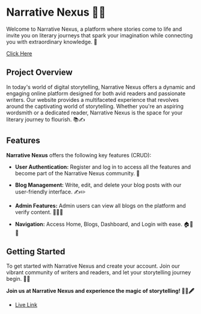 # Narrative Nexus 📖🌐

Welcome to Narrative Nexus, a platform where stories come to life and invite you on literary journeys that spark your imagination while connecting you with extraordinary knowledge. 🌟

[Click Here](https://narrativenexus11.000webhostapp.com/)

## Project Overview

In today's world of digital storytelling, Narrative Nexus offers a dynamic and engaging online platform designed for both avid readers and passionate writers. Our website provides a multifaceted experience that revolves around the captivating world of storytelling. Whether you're an aspiring wordsmith or a dedicated reader, Narrative Nexus is the space for your literary journey to flourish. 📚✍️

## Features

**Narrative Nexus** offers the following key features (CRUD):

- **User Authentication:** Register and log in to access all the features and become part of the Narrative Nexus community. 🔐

- **Blog Management:** Write, edit, and delete your blog posts with our user-friendly interface. ✍️✏️

- **Admin Features:** Admin users can view all blogs on the platform and verify content. 🧑‍💼✅

- **Navigation:** Access Home, Blogs, Dashboard, and Login with ease. 🏠📃👤

## Getting Started

To get started with Narrative Nexus and create your account. Join our vibrant community of writers and readers, and let your storytelling journey begin. 🚀📖


**Join us at Narrative Nexus and experience the magic of storytelling! 📖🌟🖋️**

- [Live Link](https://narrativenexus11.000webhostapp.com/)
